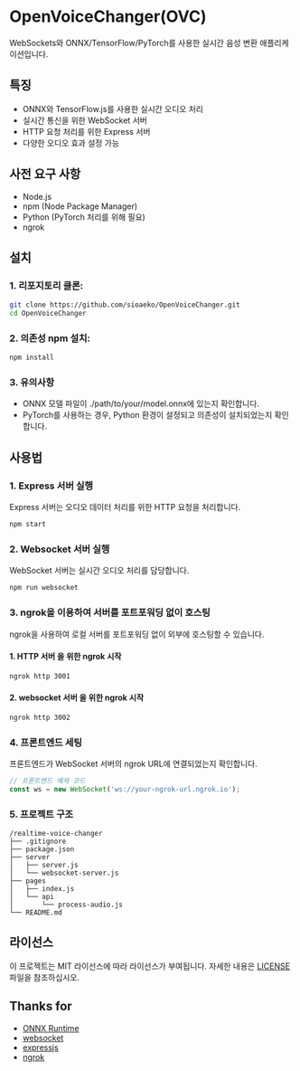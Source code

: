 # OpenVoiceChanger(OVC) 

WebSockets와 ONNX/TensorFlow/PyTorch를 사용한 실시간 음성 변환 애플리케이션입니다.

## 특징

- ONNX와 TensorFlow.js를 사용한 실시간 오디오 처리
- 실시간 통신을 위한 WebSocket 서버
- HTTP 요청 처리를 위한 Express 서버
- 다양한 오디오 효과 설정 가능

## 사전 요구 사항

- Node.js
- npm (Node Package Manager)
- Python (PyTorch 처리를 위해 필요)
- ngrok

## 설치

### 1. 리포지토리 클론:

   ```bash
   git clone https://github.com/sioaeko/OpenVoiceChanger.git
   cd OpenVoiceChanger
   ```


### 2. 의존성 npm 설치:

   ```bash
   npm install
   ```

### 3. 유의사항

   - ONNX 모델 파일이 ./path/to/your/model.onnx에 있는지 확인합니다.
   - PyTorch를 사용하는 경우, Python 환경이 설정되고 의존성이 설치되었는지 확인합니다.

## 사용법

### 1. Express 서버 실행
Express 서버는 오디오 데이터 처리를 위한 HTTP 요청을 처리합니다.
 ```bash
 npm start
 ```

### 2. Websocket 서버 실행
WebSocket 서버는 실시간 오디오 처리를 담당합니다.
```bash
npm run websocket
 ```

### 3. ngrok을 이용하여 서버를 포트포워딩 없이 호스팅
ngrok을 사용하여 로컬 서버를 포트포워딩 없이 외부에 호스팅할 수 있습니다.

#### 1. HTTP 서버 을 위한 ngrok 시작
```bash
ngrok http 3001
 ```
#### 2. websocket 서버 을 위한 ngrok 시작
```bash
ngrok http 3002
 ```

### 4. 프론트엔드 세팅
프론트엔드가 WebSocket 서버의 ngrok URL에 연결되었는지 확인합니다.
```javascript
// 프론트엔드 예제 코드
const ws = new WebSocket('ws://your-ngrok-url.ngrok.io');
 ```

### 5. 프로젝트 구조
```ardunio
/realtime-voice-changer
├── .gitignore
├── package.json
├── server
│   ├── server.js
│   └── websocket-server.js
├── pages
│   ├── index.js
│   └── api
│       └── process-audio.js
└── README.md
```
## 라이선스

이 프로젝트는 MIT 라이선스에 따라 라이선스가 부여됩니다. 자세한 내용은 [LICENSE](https://github.com/sioaeko/OpenVoiceChanger/blob/main/LICENSE) 파일을 참조하십시오.

## Thanks for

- [ONNX Runtime](https://github.com/microsoft/onnxruntime)
- [websocket](https://www.npmjs.com/package/ws)
- [expressjs](https://expressjs.com/)
- [ngrok](https://ngrok.com/)
